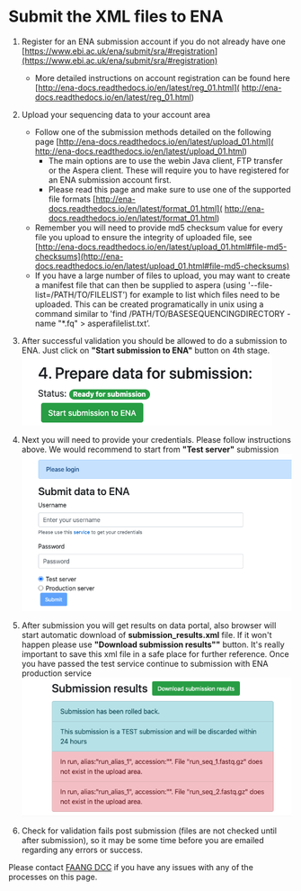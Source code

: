 # Submit the XML files to ENA
1. Register for an ENA submission account if you do not already have one 
[https://www.ebi.ac.uk/ena/submit/sra/#registration](https://www.ebi.ac.uk/ena/submit/sra/#registration)
    * More detailed instructions on account registration can be found here 
    [http://ena-docs.readthedocs.io/en/latest/reg_01.html](
    http://ena-docs.readthedocs.io/en/latest/reg_01.html)
2. Upload your sequencing data to your account area
    * Follow one of the submission methods detailed on the following page 
    [http://ena-docs.readthedocs.io/en/latest/upload_01.html](
    http://ena-docs.readthedocs.io/en/latest/upload_01.html)
        * The main options are to use the webin Java client, FTP transfer or 
        the Aspera client. These will require you to have registered for an 
        ENA submission account first.
        * Please read this page and make sure to use one of the supported 
        file formats [http://ena-docs.readthedocs.io/en/latest/format_01.html](
        http://ena-docs.readthedocs.io/en/latest/format_01.html)
    * Remember you will need to provide md5 checksum value for every file you 
    upload to ensure the integrity of uploaded file, 
    see [http://ena-docs.readthedocs.io/en/latest/upload_01.html#file-md5-checksums](http://ena-docs.readthedocs.io/en/latest/upload_01.html#file-md5-checksums)
    * If you have a large number of files to upload, you may want to create a 
    manifest file that can then be supplied to aspera 
    (using '--file-list=/PATH/TO/FILELIST’) for example to list which files 
    need to be uploaded.  This can be created programatically in unix using a 
    command similar to 'find /PATH/TO/BASESEQUENCINGDIRECTORY -name "*.fq" > 
    asperafilelist.txt’.

3. After successful validation you should be allowed to do a submission to ENA.
Just click on **"Start submission to ENA"** button on 4th stage.
![Screenshot](../img/ena_prepare_data_for_submission.png)

4. Next you will need to provide your credentials. Please follow instructions 
above. We would recommend to start from **"Test server"** submission
![Screenshot](../img/ena_login.png)

5. After submission you will get results on data portal, also browser will 
start automatic download of **submission_results.xml** file. If it won't happen 
please use **"Download submission results""** button. It's really important to 
save this xml file in a safe place for further reference. Once you have 
passed the test service continue to submission with ENA production service
![Screenshot](../img/ena_submission_results.png)

6. Check for validation fails post submission (files are not checked until 
after submission), so it may be some time before you are emailed regarding 
any errors or success.

Please contact [FAANG DCC](mailto:faang-dcc@ebi.ac.uk) if you have any issues with any of the processes on this page.